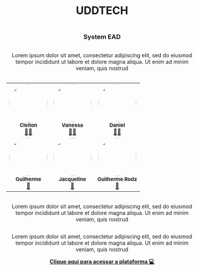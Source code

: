 <div style="display: flex; justify-content: center; flex-direction: column; text-align: center;">
<h1>UDDTECH</h1>
<h3>System EAD</h3>

<p> Lorem ipsum dolor sit amet, consectetur adipiscing elit, sed do eiusmod tempor incididunt ut labore et dolore magna aliqua. Ut enim ad minim veniam, quis nostrud</p>

<table>
  <tr>
    <td align="center"><a href="#"><img style="border-radius: 50%;" src="https://i.ibb.co/2vQhtvr/Samuel.jpg" width="100px;" alt=""/><br /><sub><b>Cleiton</b></sub></a><br /><a href="#/" title="Rocketseat">👨‍🚀</a></td>
    <td align="center"><a href="#"><img style="border-radius: 50%;" src="https://i.ibb.co/tsccGsH/image-5.png" width="100px;" alt=""/><br /><sub><b>Vanessa</b></sub></a><br /><a href="#/" title="Rocketseat">👨‍🚀</a></td>
    <td align="center"><a href="#"><img style="border-radius: 50%;" src="https://i.ibb.co/TgK0JHr/image-4.png" width="100px;" alt=""/><br /><sub><b>Daniel</b></sub></a><br /><a href="#/" title="Rocketseat">👨‍🚀</a></td>
  </tr>

  <tr>
    <td align="center"><a href="#"><img style="border-radius: 50%;" src="https://i.ibb.co/mqNfRRJ/image-2.png" width="100px;" alt=""/><br /><sub><b>Guilherme</b></sub></a><br /><a href="#/" title="Rocketseat">🚀</a></td>
    <td align="center"><a href="#"><img style="border-radius: 50%;" src="https://i.ibb.co/6sXRrT0/image-3.png" width="100px;" alt=""/><br /><sub><b>Jacqueline</b></sub></a><br /><a href="#/" title="Rocketseat">🚀</a></td>
    <td align="center"><a href="#"><img style="border-radius: 50%;" src="https://i.ibb.co/68jq12H/image-1.png" width="100px;" alt=""/><br /><sub><b>Guilherme Rodz</b></sub></a><br /><a href="#/" title="Rocketseat">🚀</a></td>


  </tr>
</table>

<p> Lorem ipsum dolor sit amet, consectetur adipiscing elit, sed do eiusmod tempor incididunt ut labore et dolore magna aliqua. Ut enim ad minim veniam, quis nostrud</p>
<p> Lorem ipsum dolor sit amet, consectetur adipiscing elit, sed do eiusmod tempor incididunt ut labore et dolore magna aliqua. Ut enim ad minim veniam, quis nostrud</p>
<b><a href="#">Clique aqui para acessar a plataforma 💻</a></b>

</div>
</div>
